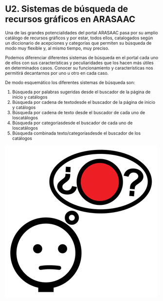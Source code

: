 
# U2. Sistemas de búsqueda de recursos gráficos en ARASAAC

Una de las grandes potencialidades del portal ARASAAC pasa por su amplio catálogo de recursos gráficos y por estar, todos ellos, catalogados según un diccionario de acepciones y categorías que permiten su búsqueda de modo muy flexible y, al mismo tiempo, muy preciso.

Podemos diferenciar diferentes sistemas de búsqueda en el portal cada uno de ellos con sus características y peculiaridades que los hacen más útiles en determinados casos. Conocer su funcionamiento y características nos permitirá decantarnos por uno u otro en cada caso.

De modo esquemático los diferentes sistemas de búsqueda son:

1. Búsqueda por palabras sugeridas desde el buscador de la página de inicio y catálogos
1. Búsqueda por cadena de textodesde el buscador de la página de inicio y catálogos
1. Búsqueda por cadena de texto desde el buscador de cada uno de loscatálogos
1. Búsqueda por categoríasdesde el buscador de cada uno de loscatálogos
1. Búsqueda combinada texto/categoríasdesde el buscador de los catálogos



![3.16 Pictograma de Buscar](img/buscar.png)

